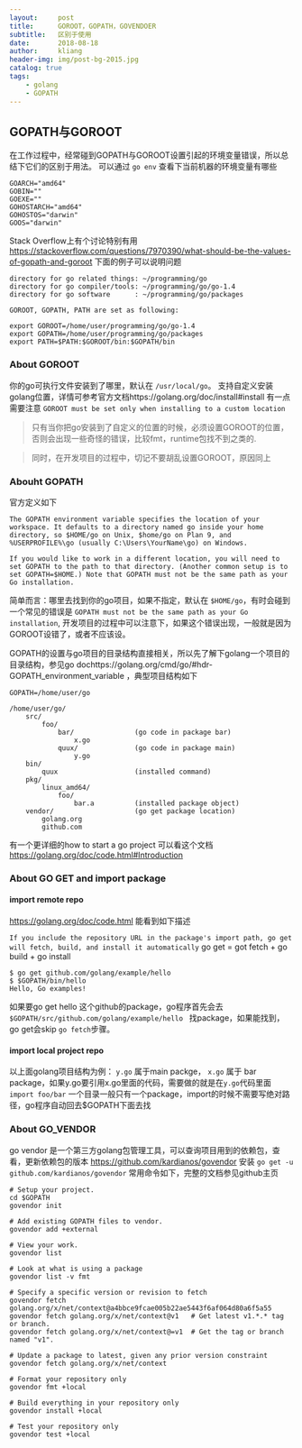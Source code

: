 ```yaml
---
layout:     post 
title:      GOROOT，GOPATH，GOVENDOER           
subtitle:   区别于使用
date:       2018-08-18              
author:     kliang                  
header-img: img/post-bg-2015.jpg    
catalog: true                      
tags:                            
    - golang
    - GOPATH 
---
```


## GOPATH与GOROOT
在工作过程中，经常碰到GOPATH与GOROOT设置引起的环境变量错误，所以总结下它们的区别于用法。
可以通过 `go env` 查看下当前机器的环境变量有哪些
```!571 $ go env
GOARCH="amd64"
GOBIN=""
GOEXE=""
GOHOSTARCH="amd64"
GOHOSTOS="darwin"
GOOS="darwin"
```

Stack Overflow上有个讨论特别有用 https://stackoverflow.com/questions/7970390/what-should-be-the-values-of-gopath-and-goroot
下面的例子可以说明问题

```
directory for go related things: ~/programming/go
directory for go compiler/tools: ~/programming/go/go-1.4
directory for go software      : ~/programming/go/packages

GOROOT, GOPATH, PATH are set as following:

export GOROOT=/home/user/programming/go/go-1.4
export GOPATH=/home/user/programming/go/packages
export PATH=$PATH:$GOROOT/bin:$GOPATH/bin
```

### About GOROOT
你的go可执行文件安装到了哪里，默认在 `/usr/local/go`。
支持自定义安装golang位置，详情可参考官方文档https://golang.org/doc/install#install
有一点需要注意 `GOROOT must be set only when installing to a custom location`
> 只有当你把go安装到了自定义的位置的时候，必须设置GOROOT的位置，否则会出现一些奇怪的错误，比较fmt，runtime包找不到之类的.

> 同时，在开发项目的过程中，切记不要胡乱设置GOROOT，原因同上

### Abouht GOPATH
官方定义如下

```
The GOPATH environment variable specifies the location of your workspace. It defaults to a directory named go inside your home directory, so $HOME/go on Unix, $home/go on Plan 9, and %USERPROFILE%\go (usually C:\Users\YourName\go) on Windows.

If you would like to work in a different location, you will need to set GOPATH to the path to that directory. (Another common setup is to set GOPATH=$HOME.) Note that GOPATH must not be the same path as your Go installation.
```
简单而言：哪里去找到你的go项目，如果不指定，默认在 `$HOME/go`，有时会碰到一个常见的错误是 `GOPATH must not be the same path as your Go installation`, 开发项目的过程中可以注意下，如果这个错误出现，一般就是因为GOROOT设错了，或者不应该设。

GOPATH的设置与go项目的目录结构直接相关，所以先了解下golang一个项目的目录结构，参见go dochttps://golang.org/cmd/go/#hdr-GOPATH_environment_variable ，典型项目结构如下

```
GOPATH=/home/user/go

/home/user/go/
    src/
        foo/
            bar/               (go code in package bar)
                x.go
            quux/              (go code in package main)
                y.go
    bin/
        quux                   (installed command)
    pkg/
        linux_amd64/
            foo/
                bar.a          (installed package object)
    vendor/					   (go get package location)
        golang.org
        github.com
```
有一个更详细的how to start a go project 可以看这个文档 https://golang.org/doc/code.html#Introduction

### About GO GET and import package
#### import remote repo
https://golang.org/doc/code.html 能看到如下描述

```If you include the repository URL in the package's import path, go get will fetch, build, and install it automatically```
go get = got fetch + go build + go install

```
$ go get github.com/golang/example/hello
$ $GOPATH/bin/hello
Hello, Go examples!
```
如果要go get hello 这个github的package，go程序首先会去 `$GOPATH/src/github.com/golang/example/hello ` 找package，如果能找到，go get会skip `go fetch`步骤。

#### import local project repo
以上面golang项目结构为例：
`y.go` 属于main packge， `x.go` 属于 bar package，如果y.go要引用x.go里面的代码，需要做的就是在`y.go`代码里面
`import foo/bar`
一个目录一般只有一个package，import的时候不需要写绝对路径，go程序自动回去$GOPATH下面去找

### About GO_VENDOR
go vendor 是一个第三方golang包管理工具，可以查询项目用到的依赖包，查看，更新依赖包的版本 https://github.com/kardianos/govendor
安装 `go get -u github.com/kardianos/govendor`
常用命令如下，完整的文档参见github主页

```
# Setup your project.
cd $GOPATH
govendor init

# Add existing GOPATH files to vendor.
govendor add +external

# View your work.
govendor list

# Look at what is using a package
govendor list -v fmt

# Specify a specific version or revision to fetch
govendor fetch golang.org/x/net/context@a4bbce9fcae005b22ae5443f6af064d80a6f5a55
govendor fetch golang.org/x/net/context@v1   # Get latest v1.*.* tag or branch.
govendor fetch golang.org/x/net/context@=v1  # Get the tag or branch named "v1".

# Update a package to latest, given any prior version constraint
govendor fetch golang.org/x/net/context

# Format your repository only
govendor fmt +local

# Build everything in your repository only
govendor install +local

# Test your repository only
govendor test +local
```
